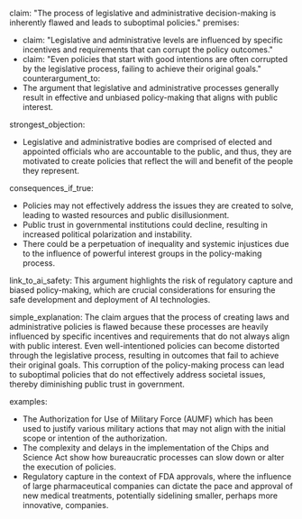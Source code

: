 claim: "The process of legislative and administrative decision-making is inherently flawed and leads to suboptimal policies."
premises:
  - claim: "Legislative and administrative levels are influenced by specific incentives and requirements that can corrupt the policy outcomes."
  - claim: "Even policies that start with good intentions are often corrupted by the legislative process, failing to achieve their original goals."
counterargument_to:
  - The argument that legislative and administrative processes generally result in effective and unbiased policy-making that aligns with public interest.

strongest_objection:
  - Legislative and administrative bodies are comprised of elected and appointed officials who are accountable to the public, and thus, they are motivated to create policies that reflect the will and benefit of the people they represent.

consequences_if_true:
  - Policies may not effectively address the issues they are created to solve, leading to wasted resources and public disillusionment.
  - Public trust in governmental institutions could decline, resulting in increased political polarization and instability.
  - There could be a perpetuation of inequality and systemic injustices due to the influence of powerful interest groups in the policy-making process.

link_to_ai_safety:
  This argument highlights the risk of regulatory capture and biased policy-making, which are crucial considerations for ensuring the safe development and deployment of AI technologies.

simple_explanation:
  The claim argues that the process of creating laws and administrative policies is flawed because these processes are heavily influenced by specific incentives and requirements that do not always align with public interest. Even well-intentioned policies can become distorted through the legislative process, resulting in outcomes that fail to achieve their original goals. This corruption of the policy-making process can lead to suboptimal policies that do not effectively address societal issues, thereby diminishing public trust in government.

examples:
  - The Authorization for Use of Military Force (AUMF) which has been used to justify various military actions that may not align with the initial scope or intention of the authorization.
  - The complexity and delays in the implementation of the Chips and Science Act show how bureaucratic processes can slow down or alter the execution of policies.
  - Regulatory capture in the context of FDA approvals, where the influence of large pharmaceutical companies can dictate the pace and approval of new medical treatments, potentially sidelining smaller, perhaps more innovative, companies.